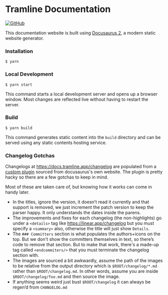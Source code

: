 # Tramline Documentation

[![GitHub](https://img.shields.io/github/license/tramlinehq/docs)](/LICENSE.md)

This documentation website is built using [Docusaurus 2](https://docusaurus.io/), a modern static website generator.

### Installation

```
$ yarn
```

### Local Development

```
$ yarn start
```

This command starts a local development server and opens up a browser window. Most changes are reflected live without having to restart the server.

### Build

```
$ yarn build
```

This command generates static content into the `build` directory and can be served using any static contents hosting service.

### Changelog Gotchas

Changelogs at https://docs.tramline.app/changelog are populated from a [custom plugin](https://github.com/facebook/docusaurus/blob/da85e227784960d1ad099483e632f8fd548a0907/website/src/plugins/changelog/index.js#L120) sourced from docusaurus's own website. The plugin is pretty hacky so there are a few gotchas to keep in mind. 

Most of these are taken care of, but knowing how it works can come in handy later.

- In the titles, ignore the version, it doesn’t read it currently and that support is removed, we just increment the patch version to keep the parser happy. It only understands the dates inside the parens.
- The improvements and fixes for each changelog (the non-highlights) go under a `<details>` tag like https://linear.app/changelog but you must specify a `<summary>` also, otherwise the title will just show `Details`.
- The `### Committers` section is what populates the authors+icons on the top. But we don't show the committers themselves in text, so there’s code to remove that section. But to make that work, there's a made-up tag called `<endcommiters/>` that you must terminate the changelog section with.
- The images are sourced a bit awkwardly, assume the path of the images to be relative from the output directory which is `$ROOT/changelog/*.md` rather than `$ROOT/changelog.md`. In other words, assume you are inside `$ROOT/changelog/foo.md` and then source the image.
- If anything seems weird just bust `$ROOT/changelog` it can always be regen’d from `CHANGELOG.md`
